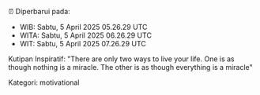 ⏰ Diperbarui pada:
- WIB: Sabtu, 5 April 2025 05.26.29 UTC
- WITA: Sabtu, 5 April 2025 06.26.29 UTC
- WIT: Sabtu, 5 April 2025 07.26.29 UTC

Kutipan Inspiratif:
"There are only two ways to live your life. One is as though nothing is a miracle. The other is as though everything is a miracle"


Kategori: motivational


